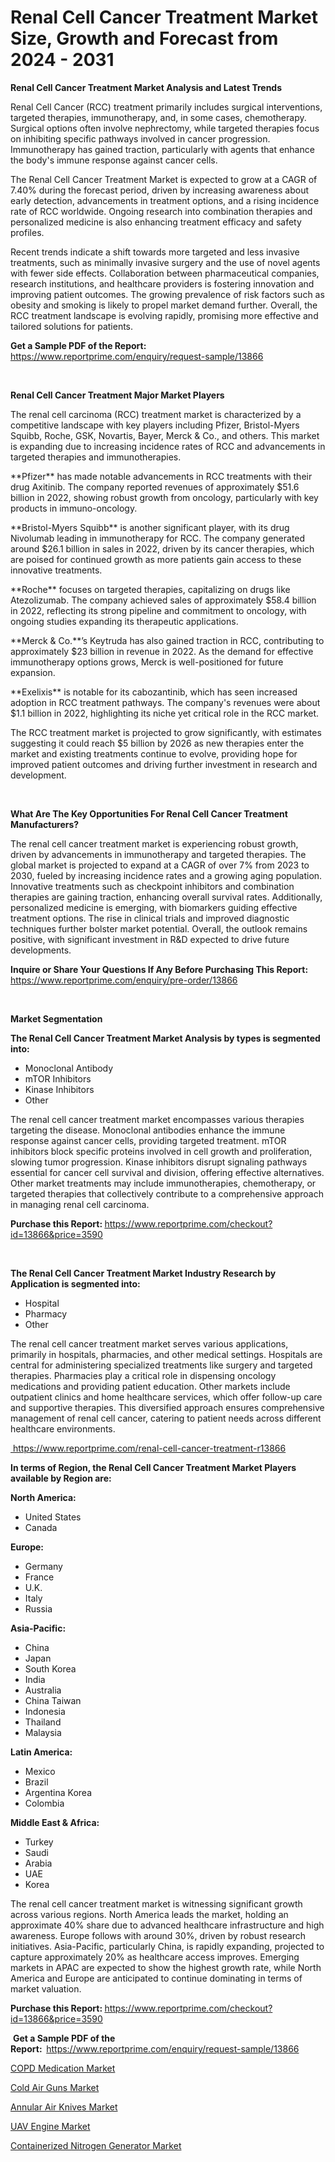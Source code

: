 <p><h1>Renal Cell Cancer Treatment Market Size, Growth and Forecast from 2024 - 2031</h1></p><p><strong>Renal Cell Cancer Treatment Market Analysis and Latest Trends</strong></p>
<p><p>Renal Cell Cancer (RCC) treatment primarily includes surgical interventions, targeted therapies, immunotherapy, and, in some cases, chemotherapy. Surgical options often involve nephrectomy, while targeted therapies focus on inhibiting specific pathways involved in cancer progression. Immunotherapy has gained traction, particularly with agents that enhance the body's immune response against cancer cells.</p><p>The Renal Cell Cancer Treatment Market is expected to grow at a CAGR of 7.40% during the forecast period, driven by increasing awareness about early detection, advancements in treatment options, and a rising incidence rate of RCC worldwide. Ongoing research into combination therapies and personalized medicine is also enhancing treatment efficacy and safety profiles. </p><p>Recent trends indicate a shift towards more targeted and less invasive treatments, such as minimally invasive surgery and the use of novel agents with fewer side effects. Collaboration between pharmaceutical companies, research institutions, and healthcare providers is fostering innovation and improving patient outcomes. The growing prevalence of risk factors such as obesity and smoking is likely to propel market demand further. Overall, the RCC treatment landscape is evolving rapidly, promising more effective and tailored solutions for patients.</p></p>
<p><strong>Get a Sample PDF of the Report:&nbsp;</strong> <a href="https://www.reportprime.com/enquiry/request-sample/13866">https://www.reportprime.com/enquiry/request-sample/13866</a></p>
<p>&nbsp;</p>
<p><strong>Renal Cell Cancer Treatment Major Market Players</strong></p>
<p><p>The renal cell carcinoma (RCC) treatment market is characterized by a competitive landscape with key players including Pfizer, Bristol-Myers Squibb, Roche, GSK, Novartis, Bayer, Merck & Co., and others. This market is expanding due to increasing incidence rates of RCC and advancements in targeted therapies and immunotherapies.</p><p>**Pfizer** has made notable advancements in RCC treatments with their drug Axitinib. The company reported revenues of approximately $51.6 billion in 2022, showing robust growth from oncology, particularly with key products in immuno-oncology.</p><p>**Bristol-Myers Squibb** is another significant player, with its drug Nivolumab leading in immunotherapy for RCC. The company generated around $26.1 billion in sales in 2022, driven by its cancer therapies, which are poised for continued growth as more patients gain access to these innovative treatments.</p><p>**Roche** focuses on targeted therapies, capitalizing on drugs like Atezolizumab. The company achieved sales of approximately $58.4 billion in 2022, reflecting its strong pipeline and commitment to oncology, with ongoing studies expanding its therapeutic applications.</p><p>**Merck & Co.**’s Keytruda has also gained traction in RCC, contributing to approximately $23 billion in revenue in 2022. As the demand for effective immunotherapy options grows, Merck is well-positioned for future expansion.</p><p>**Exelixis** is notable for its cabozantinib, which has seen increased adoption in RCC treatment pathways. The company's revenues were about $1.1 billion in 2022, highlighting its niche yet critical role in the RCC market.</p><p>The RCC treatment market is projected to grow significantly, with estimates suggesting it could reach $5 billion by 2026 as new therapies enter the market and existing treatments continue to evolve, providing hope for improved patient outcomes and driving further investment in research and development.</p></p>
<p>&nbsp;</p>
<p><strong>What Are The Key Opportunities For Renal Cell Cancer Treatment Manufacturers?</strong></p>
<p><p>The renal cell cancer treatment market is experiencing robust growth, driven by advancements in immunotherapy and targeted therapies. The global market is projected to expand at a CAGR of over 7% from 2023 to 2030, fueled by increasing incidence rates and a growing aging population. Innovative treatments such as checkpoint inhibitors and combination therapies are gaining traction, enhancing overall survival rates. Additionally, personalized medicine is emerging, with biomarkers guiding effective treatment options. The rise in clinical trials and improved diagnostic techniques further bolster market potential. Overall, the outlook remains positive, with significant investment in R&D expected to drive future developments.</p></p>
<p><strong>Inquire or Share Your Questions If Any Before Purchasing This Report:</strong> <a href="https://www.reportprime.com/enquiry/pre-order/13866">https://www.reportprime.com/enquiry/pre-order/13866</a></p>
<p>&nbsp;</p>
<p><strong>Market Segmentation</strong></p>
<p><strong>The Renal Cell Cancer Treatment Market Analysis by types is segmented into:</strong></p>
<p><ul><li>Monoclonal Antibody</li><li>mTOR Inhibitors</li><li>Kinase Inhibitors</li><li>Other</li></ul></p>
<p><p>The renal cell cancer treatment market encompasses various therapies targeting the disease. Monoclonal antibodies enhance the immune response against cancer cells, providing targeted treatment. mTOR inhibitors block specific proteins involved in cell growth and proliferation, slowing tumor progression. Kinase inhibitors disrupt signaling pathways essential for cancer cell survival and division, offering effective alternatives. Other market treatments may include immunotherapies, chemotherapy, or targeted therapies that collectively contribute to a comprehensive approach in managing renal cell carcinoma.</p></p>
<p><strong>Purchase this Report:&nbsp;</strong><a href="https://www.reportprime.com/checkout?id=13866&price=3590">https://www.reportprime.com/checkout?id=13866&price=3590</a></p>
<p>&nbsp;</p>
<p><strong>The Renal Cell Cancer Treatment Market Industry Research by Application is segmented into:</strong></p>
<p><ul><li>Hospital</li><li>Pharmacy</li><li>Other</li></ul></p>
<p><p>The renal cell cancer treatment market serves various applications, primarily in hospitals, pharmacies, and other medical settings. Hospitals are central for administering specialized treatments like surgery and targeted therapies. Pharmacies play a critical role in dispensing oncology medications and providing patient education. Other markets include outpatient clinics and home healthcare services, which offer follow-up care and supportive therapies. This diversified approach ensures comprehensive management of renal cell cancer, catering to patient needs across different healthcare environments.</p></p>
<p><a href="https://www.reportprime.com/renal-cell-cancer-treatment-r13866">&nbsp;https://www.reportprime.com/renal-cell-cancer-treatment-r13866</a></p>
<p><strong>In terms of Region, the Renal Cell Cancer Treatment Market Players available by Region are:</strong></p>
<p>
    <p> <strong> North America: </strong>
        <ul>
            <li>United States</li>
            <li>Canada</li>
        </ul>
        </p> 
    <p> <strong> Europe: </strong>
        <ul>
            <li>Germany</li>
            <li>France</li>
            <li>U.K.</li>
            <li>Italy</li>
            <li>Russia</li>
        </ul>
        </p> 
    <p> <strong> Asia-Pacific: </strong>
        <ul>
            <li>China</li>
            <li>Japan</li>
            <li>South Korea</li>
            <li>India</li>
            <li>Australia</li>
            <li>China Taiwan</li>
            <li>Indonesia</li>
            <li>Thailand</li>
            <li>Malaysia</li>
        </ul>
        </p> 
    <p> <strong> Latin America: </strong>
        <ul>
            <li>Mexico</li>
            <li>Brazil</li>
            <li>Argentina Korea</li>
            <li>Colombia</li>
        </ul>
        </p> 
    <p> <strong> Middle East & Africa: </strong>
        <ul>
            <li>Turkey</li>
            <li>Saudi</li>
            <li>Arabia</li>
            <li>UAE</li>
            <li>Korea</li>
        </ul>
    </p>
    </p>
<p><p>The renal cell cancer treatment market is witnessing significant growth across various regions. North America leads the market, holding an approximate 40% share due to advanced healthcare infrastructure and high awareness. Europe follows with around 30%, driven by robust research initiatives. Asia-Pacific, particularly China, is rapidly expanding, projected to capture approximately 20% as healthcare access improves. Emerging markets in APAC are expected to show the highest growth rate, while North America and Europe are anticipated to continue dominating in terms of market valuation.</p></p>
<p><strong>Purchase this Report: </strong><a href="https://www.reportprime.com/checkout?id=13866&price=3590">https://www.reportprime.com/checkout?id=13866&price=3590</a></p>
<p>&nbsp;<strong>Get a Sample PDF of the Report:&nbsp;&nbsp;</strong><a href="https://www.reportprime.com/enquiry/request-sample/13866">https://www.reportprime.com/enquiry/request-sample/13866</a></p>
<p><strong></strong></p>
<p><p><a href="https://github.com/GRUBBSCHARLES/Market-Research-Report-List-1/blob/main/copd-medication-market.md">COPD Medication Market</a></p><p><a href="https://issuu.com/reportprime-2/docs/cold-air-guns-market-size-2030.pptx_08dd7dfee95946">Cold Air Guns Market</a></p><p><a href="https://issuu.com/reportprime-2/docs/annular-air-knives-market-size-2030_2ff08d5576b070">Annular Air Knives Market</a></p><p><a href="https://www.linkedin.com/pulse/how-uav-engine-market-evolved-key-trends-regional-dynamics-nbgye?trackingId=Zi5pgAo9Q%2FudmyB6HTGgCg%3D%3D">UAV Engine Market</a></p><p><a href="https://www.linkedin.com/pulse/containerized-nitrogen-generator-market-trends-regional-nllue?trackingId=tPuwAbbETtahW%2Bsw59frOg%3D%3D">Containerized Nitrogen Generator Market</a></p></p>